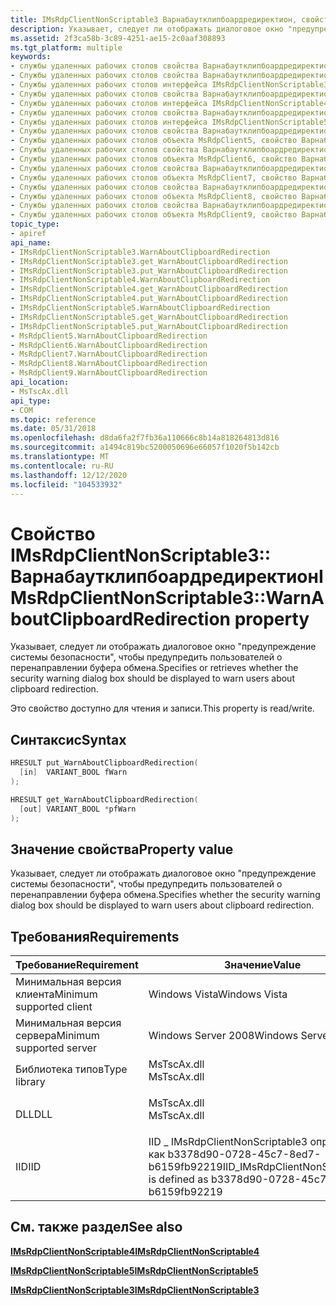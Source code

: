 ```yaml
---
title: IMsRdpClientNonScriptable3 Варнабаутклипбоардредиректион, свойство
description: Указывает, следует ли отображать диалоговое окно "предупреждение системы безопасности", чтобы предупредить пользователей о перенаправлении буфера обмена.
ms.assetid: 2f3ca58b-3c89-4251-ae15-2c0aaf308893
ms.tgt_platform: multiple
keywords:
- службы удаленных рабочих столов свойства Варнабаутклипбоардредиректион
- Службы удаленных рабочих столов свойства Варнабаутклипбоардредиректион, интерфейс IMsRdpClientNonScriptable3
- Службы удаленных рабочих столов интерфейса IMsRdpClientNonScriptable3, свойство Варнабаутклипбоардредиректион
- Службы удаленных рабочих столов свойства Варнабаутклипбоардредиректион, интерфейс IMsRdpClientNonScriptable4
- Службы удаленных рабочих столов интерфейса IMsRdpClientNonScriptable4, свойство Варнабаутклипбоардредиректион
- Службы удаленных рабочих столов свойства Варнабаутклипбоардредиректион, интерфейс IMsRdpClientNonScriptable5
- Службы удаленных рабочих столов интерфейса IMsRdpClientNonScriptable5, свойство Варнабаутклипбоардредиректион
- Службы удаленных рабочих столов свойства Варнабаутклипбоардредиректион, объект MsRdpClient5
- Службы удаленных рабочих столов объекта MsRdpClient5, свойство Варнабаутклипбоардредиректион
- Службы удаленных рабочих столов свойства Варнабаутклипбоардредиректион, объект MsRdpClient6
- Службы удаленных рабочих столов объекта MsRdpClient6, свойство Варнабаутклипбоардредиректион
- Службы удаленных рабочих столов свойства Варнабаутклипбоардредиректион, объект MsRdpClient7
- Службы удаленных рабочих столов объекта MsRdpClient7, свойство Варнабаутклипбоардредиректион
- Службы удаленных рабочих столов свойства Варнабаутклипбоардредиректион, объект MsRdpClient8
- Службы удаленных рабочих столов объекта MsRdpClient8, свойство Варнабаутклипбоардредиректион
- Службы удаленных рабочих столов свойства Варнабаутклипбоардредиректион, объект MsRdpClient9
- Службы удаленных рабочих столов объекта MsRdpClient9, свойство Варнабаутклипбоардредиректион
topic_type:
- apiref
api_name:
- IMsRdpClientNonScriptable3.WarnAboutClipboardRedirection
- IMsRdpClientNonScriptable3.get_WarnAboutClipboardRedirection
- IMsRdpClientNonScriptable3.put_WarnAboutClipboardRedirection
- IMsRdpClientNonScriptable4.WarnAboutClipboardRedirection
- IMsRdpClientNonScriptable4.get_WarnAboutClipboardRedirection
- IMsRdpClientNonScriptable4.put_WarnAboutClipboardRedirection
- IMsRdpClientNonScriptable5.WarnAboutClipboardRedirection
- IMsRdpClientNonScriptable5.get_WarnAboutClipboardRedirection
- IMsRdpClientNonScriptable5.put_WarnAboutClipboardRedirection
- MsRdpClient5.WarnAboutClipboardRedirection
- MsRdpClient6.WarnAboutClipboardRedirection
- MsRdpClient7.WarnAboutClipboardRedirection
- MsRdpClient8.WarnAboutClipboardRedirection
- MsRdpClient9.WarnAboutClipboardRedirection
api_location:
- MsTscAx.dll
api_type:
- COM
ms.topic: reference
ms.date: 05/31/2018
ms.openlocfilehash: d8da6fa2f7fb36a110666c8b14a818264813d816
ms.sourcegitcommit: a1494c819bc5200050696e66057f1020f5b142cb
ms.translationtype: MT
ms.contentlocale: ru-RU
ms.lasthandoff: 12/12/2020
ms.locfileid: "104533932"
---
```

# <a name="imsrdpclientnonscriptable3warnaboutclipboardredirection-property"></a><span data-ttu-id="e9d69-120">Свойство IMsRdpClientNonScriptable3:: Варнабаутклипбоардредиректион</span><span class="sxs-lookup"><span data-stu-id="e9d69-120">IMsRdpClientNonScriptable3::WarnAboutClipboardRedirection property</span></span>

<span data-ttu-id="e9d69-121">Указывает, следует ли отображать диалоговое окно "предупреждение системы безопасности", чтобы предупредить пользователей о перенаправлении буфера обмена.</span><span class="sxs-lookup"><span data-stu-id="e9d69-121">Specifies or retrieves whether the security warning dialog box should be displayed to warn users about clipboard redirection.</span></span>

<span data-ttu-id="e9d69-122">Это свойство доступно для чтения и записи.</span><span class="sxs-lookup"><span data-stu-id="e9d69-122">This property is read/write.</span></span>

## <a name="syntax"></a><span data-ttu-id="e9d69-123">Синтаксис</span><span class="sxs-lookup"><span data-stu-id="e9d69-123">Syntax</span></span>


```C++
HRESULT put_WarnAboutClipboardRedirection(
  [in]  VARIANT_BOOL fWarn
);

HRESULT get_WarnAboutClipboardRedirection(
  [out] VARIANT_BOOL *pfWarn
);
```



## <a name="property-value"></a><span data-ttu-id="e9d69-124">Значение свойства</span><span class="sxs-lookup"><span data-stu-id="e9d69-124">Property value</span></span>

<span data-ttu-id="e9d69-125">Указывает, следует ли отображать диалоговое окно "предупреждение системы безопасности", чтобы предупредить пользователей о перенаправлении буфера обмена.</span><span class="sxs-lookup"><span data-stu-id="e9d69-125">Specifies whether the security warning dialog box should be displayed to warn users about clipboard redirection.</span></span>

## <a name="requirements"></a><span data-ttu-id="e9d69-126">Требования</span><span class="sxs-lookup"><span data-stu-id="e9d69-126">Requirements</span></span>



| <span data-ttu-id="e9d69-127">Требование</span><span class="sxs-lookup"><span data-stu-id="e9d69-127">Requirement</span></span> | <span data-ttu-id="e9d69-128">Значение</span><span class="sxs-lookup"><span data-stu-id="e9d69-128">Value</span></span> |
|-------------------------------------|-----------------------------------------------------------------------------------------------|
| <span data-ttu-id="e9d69-129">Минимальная версия клиента</span><span class="sxs-lookup"><span data-stu-id="e9d69-129">Minimum supported client</span></span><br/> | <span data-ttu-id="e9d69-130">Windows Vista</span><span class="sxs-lookup"><span data-stu-id="e9d69-130">Windows Vista</span></span><br/>                                                                      |
| <span data-ttu-id="e9d69-131">Минимальная версия сервера</span><span class="sxs-lookup"><span data-stu-id="e9d69-131">Minimum supported server</span></span><br/> | <span data-ttu-id="e9d69-132">Windows Server 2008</span><span class="sxs-lookup"><span data-stu-id="e9d69-132">Windows Server 2008</span></span><br/>                                                                |
| <span data-ttu-id="e9d69-133">Библиотека типов</span><span class="sxs-lookup"><span data-stu-id="e9d69-133">Type library</span></span><br/>             | <dl> <span data-ttu-id="e9d69-134"><dt>MsTscAx.dll</dt></span><span class="sxs-lookup"><span data-stu-id="e9d69-134"><dt>MsTscAx.dll</dt></span></span> </dl>        |
| <span data-ttu-id="e9d69-135">DLL</span><span class="sxs-lookup"><span data-stu-id="e9d69-135">DLL</span></span><br/>                      | <dl> <span data-ttu-id="e9d69-136"><dt>MsTscAx.dll</dt></span><span class="sxs-lookup"><span data-stu-id="e9d69-136"><dt>MsTscAx.dll</dt></span></span> </dl>        |
| <span data-ttu-id="e9d69-137">IID</span><span class="sxs-lookup"><span data-stu-id="e9d69-137">IID</span></span><br/>                      | <span data-ttu-id="e9d69-138">IID \_ IMsRdpClientNonScriptable3 определен как b3378d90-0728-45c7-8ed7-b6159fb92219</span><span class="sxs-lookup"><span data-stu-id="e9d69-138">IID\_IMsRdpClientNonScriptable3 is defined as b3378d90-0728-45c7-8ed7-b6159fb92219</span></span><br/> |



## <a name="see-also"></a><span data-ttu-id="e9d69-139">См. также раздел</span><span class="sxs-lookup"><span data-stu-id="e9d69-139">See also</span></span>

<dl> <dt>

[<span data-ttu-id="e9d69-140">**IMsRdpClientNonScriptable4**</span><span class="sxs-lookup"><span data-stu-id="e9d69-140">**IMsRdpClientNonScriptable4**</span></span>](imsrdpclientnonscriptable4.md)
</dt> <dt>

[<span data-ttu-id="e9d69-141">**IMsRdpClientNonScriptable5**</span><span class="sxs-lookup"><span data-stu-id="e9d69-141">**IMsRdpClientNonScriptable5**</span></span>](imsrdpclientnonscriptable5.md)
</dt> <dt>

[<span data-ttu-id="e9d69-142">**IMsRdpClientNonScriptable3**</span><span class="sxs-lookup"><span data-stu-id="e9d69-142">**IMsRdpClientNonScriptable3**</span></span>](imsrdpclientnonscriptable3.md)
</dt> </dl>

 

 





